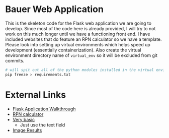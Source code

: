 # Bauer Web Application

This is the skeleton code for the Flask web application we are going to develop.
Since most of the code here is already provided, I will try to not work on this much longer until we have a functioning front end.
I have included websites that do feature an RPN calculator so we have a template.
Please look into setting up virtual environments which helps speed up development (essentially containerization).
Also create the virtual environment directory name of `virtual_env` so it will be excluded from git commits.

```bash
# will spit out all of the python modules installed in the virtual environment.
pip freeze > requirements.txt
```

# External Links

- [Flask Application Walkthrough](https://www.youtube.com/playlist?list=PL-osiE80TeTs4UjLw5MM6OjgkjFeUxCYH)
- [RPN calculator](http://www.alcula.com/calculators/rpn/)
- [Very basic](https://www.dcode.fr/reverse-polish-notation)
  - Just use the text field
- [Image Results](https://www.google.com/search?q=rpn+calculator+interfaces&tbm=isch&ved=2ahUKEwit3LG5va3oAhWEhZ4KHXf0Dg8Q2-cCegQIABAA&oq=rpn+calculator+interfaces&gs_l=img.3...6065.7060..7381...2.0..0.276.1139.0j4j2......0....1..gws-wiz-img.M4_sGxS3Gds&ei=Iwl3Xu2-CISL-gT36Lt4&bih=946&biw=1920&client=firefox-b-1-d#imgrc=dKNgjBwus_e69M)

